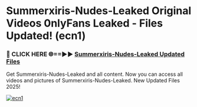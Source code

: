 # Summerxiris-Nudes-Leaked Original Videos 0nlyFans Leaked - Files Updated! (ecn1)

<h3>🔴 CLICK HERE 🌐==►► <a href="https://tinyurl.com/yc6ubb5a" rel="nofollow">Summerxiris-Nudes-Leaked Updated Files</a></h3>

Get Summerxiris-Nudes-Leaked and all content. Now you can access all videos and pictures of Summerxiris-Nudes-Leaked. New Updated Files 2025!

[![ecn1](https://i.imgur.com/7eu0CRL.gif)](https://tinyurl.com/yc6ubb5a)
